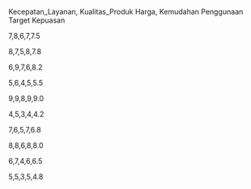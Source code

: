 Kecepatan_Layanan, Kualitas_Produk Harga, Kemudahan Penggunaan Target Kepuasan

7,8,6,7,7.5

8,7,5,8,7.8

6,9,7,6,8.2

5,6,4,5,5.5

9,9,8,9,9.0

4,5,3,4,4.2

7,6,5,7,6.8

8,8,6,8,8.0

6,7,4,6,6.5

5,5,3,5,4.8
